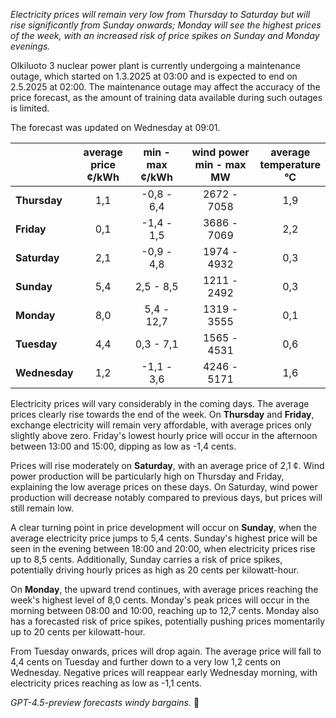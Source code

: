 *Electricity prices will remain very low from Thursday to Saturday but will rise significantly from Sunday onwards; Monday will see the highest prices of the week, with an increased risk of price spikes on Sunday and Monday evenings.*

Olkiluoto 3 nuclear power plant is currently undergoing a maintenance outage, which started on 1.3.2025 at 03:00 and is expected to end on 2.5.2025 at 02:00. The maintenance outage may affect the accuracy of the price forecast, as the amount of training data available during such outages is limited.

The forecast was updated on Wednesday at 09:01.

|              | average<br>price<br>¢/kWh | min - max<br>¢/kWh | wind power<br>min - max<br>MW | average<br>temperature<br>°C |
|:-------------|:----------------:|:----------------:|:-------------:|:-------------:|
| **Thursday**     |       1,1        |    -0,8 - 6,4     |     2672 - 7058     |        1,9        |
| **Friday**       |       0,1        |    -1,4 - 1,5     |     3686 - 7069     |        2,2        |
| **Saturday**     |       2,1        |    -0,9 - 4,8     |     1974 - 4932     |        0,3        |
| **Sunday**       |       5,4        |     2,5 - 8,5     |     1211 - 2492     |        0,3        |
| **Monday**       |       8,0        |     5,4 - 12,7    |     1319 - 3555     |        0,1        |
| **Tuesday**      |       4,4        |     0,3 - 7,1     |     1565 - 4531     |        0,6        |
| **Wednesday**    |       1,2        |    -1,1 - 3,6     |     4246 - 5171     |        1,6        |

Electricity prices will vary considerably in the coming days. The average prices clearly rise towards the end of the week. On **Thursday** and **Friday**, exchange electricity will remain very affordable, with average prices only slightly above zero. Friday's lowest hourly price will occur in the afternoon between 13:00 and 15:00, dipping as low as -1,4 cents.

Prices will rise moderately on **Saturday**, with an average price of 2,1 ¢. Wind power production will be particularly high on Thursday and Friday, explaining the low average prices on these days. On Saturday, wind power production will decrease notably compared to previous days, but prices will still remain low.

A clear turning point in price development will occur on **Sunday**, when the average electricity price jumps to 5,4 cents. Sunday's highest price will be seen in the evening between 18:00 and 20:00, when electricity prices rise up to 8,5 cents. Additionally, Sunday carries a risk of price spikes, potentially driving hourly prices as high as 20 cents per kilowatt-hour.

On **Monday**, the upward trend continues, with average prices reaching the week's highest level of 8,0 cents. Monday's peak prices will occur in the morning between 08:00 and 10:00, reaching up to 12,7 cents. Monday also has a forecasted risk of price spikes, potentially pushing prices momentarily up to 20 cents per kilowatt-hour.

From Tuesday onwards, prices will drop again. The average price will fall to 4,4 cents on Tuesday and further down to a very low 1,2 cents on Wednesday. Negative prices will reappear early Wednesday morning, with electricity prices reaching as low as -1,1 cents.

*GPT-4.5-preview forecasts windy bargains.* 💨
